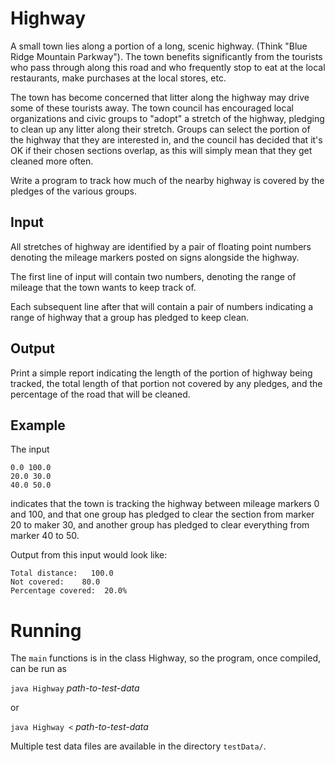 # Highway

A small town lies along a portion of a long, scenic highway. (Think "Blue Ridge Mountain Parkway"). The town benefits significantly from the tourists who pass through along this road and who frequently stop to eat at the local restaurants, make purchases at the local stores, etc.

The town has become concerned that litter along the highway may drive some of these tourists away. The town council has encouraged local organizations and civic groups to "adopt" a stretch of the highway, pledging to clean up any litter along their stretch. Groups can select the portion of the highway that they are interested in, and the council has decided that it's OK if their chosen sections overlap, as this will simply mean that they get cleaned more often.

Write a program to track how much of the nearby highway is covered by the pledges of the various groups. 

## Input

All stretches of highway are identified by a pair of floating point numbers denoting the mileage markers posted on signs alongside the highway.

The first line of input will contain two numbers, denoting the range of mileage that the town wants to keep track of.

Each subsequent line after that will contain a pair of numbers indicating a range of highway that a group has pledged to keep clean.

## Output

Print a simple report indicating the length of the portion of highway being tracked, the total length of that portion not covered by any pledges, and the percentage of the road that will be cleaned.

## Example

The input

    0.0 100.0
    20.0 30.0
    40.0 50.0

indicates that the town is tracking the highway between mileage markers 0 and 100, and that one group has pledged to clear the section from marker 20 to maker 30, and another group has pledged to clear everything from marker 40 to 50.

Output from this input would look like:

    Total distance:   100.0
    Not covered:    80.0
    Percentage covered:  20.0%

# Running

The `main` functions is in the class Highway, so the program, once
compiled, can be run as

`java Highway` _path-to-test-data_

or

`java Highway <` _path-to-test-data_

Multiple test data files are available in the directory `testData/`.
